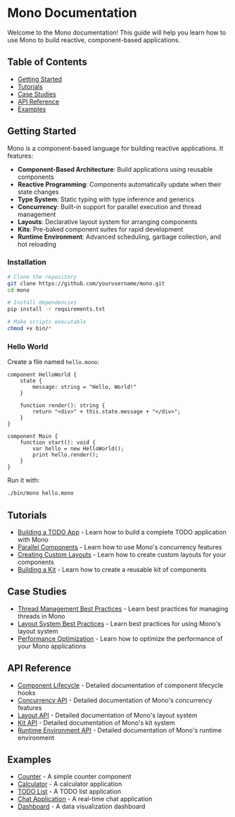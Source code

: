 # Mono Documentation

Welcome to the Mono documentation! This guide will help you learn how to use Mono to build reactive, component-based applications.

## Table of Contents

- [Getting Started](#getting-started)
- [Tutorials](#tutorials)
- [Case Studies](#case-studies)
- [API Reference](#api-reference)
- [Examples](#examples)

## Getting Started

Mono is a component-based language for building reactive applications. It features:

- **Component-Based Architecture**: Build applications using reusable components
- **Reactive Programming**: Components automatically update when their state changes
- **Type System**: Static typing with type inference and generics
- **Concurrency**: Built-in support for parallel execution and thread management
- **Layouts**: Declarative layout system for arranging components
- **Kits**: Pre-baked component suites for rapid development
- **Runtime Environment**: Advanced scheduling, garbage collection, and hot reloading

### Installation

```bash
# Clone the repository
git clone https://github.com/yourusername/mono.git
cd mono

# Install dependencies
pip install -r requirements.txt

# Make scripts executable
chmod +x bin/*
```

### Hello World

Create a file named `hello.mono`:

```mono
component HelloWorld {
    state {
        message: string = "Hello, World!"
    }
    
    function render(): string {
        return "<div>" + this.state.message + "</div>";
    }
}

component Main {
    function start(): void {
        var hello = new HelloWorld();
        print hello.render();
    }
}
```

Run it with:

```bash
./bin/mono hello.mono
```

## Tutorials

- [Building a TODO App](tutorials/todo-app.md) - Learn how to build a complete TODO application with Mono
- [Parallel Components](tutorials/parallel-components.md) - Learn how to use Mono's concurrency features
- [Creating Custom Layouts](tutorials/custom-layouts.md) - Learn how to create custom layouts for your components
- [Building a Kit](tutorials/building-kit.md) - Learn how to create a reusable kit of components

## Case Studies

- [Thread Management Best Practices](case-studies/thread-management.md) - Learn best practices for managing threads in Mono
- [Layout System Best Practices](case-studies/layout-system.md) - Learn best practices for using Mono's layout system
- [Performance Optimization](case-studies/performance-optimization.md) - Learn how to optimize the performance of your Mono applications

## API Reference

- [Component Lifecycle](api/component-lifecycle.md) - Detailed documentation of component lifecycle hooks
- [Concurrency API](api/concurrency.md) - Detailed documentation of Mono's concurrency features
- [Layout API](api/layout.md) - Detailed documentation of Mono's layout system
- [Kit API](api/kit.md) - Detailed documentation of Mono's kit system
- [Runtime Environment API](api/runtime.md) - Detailed documentation of Mono's runtime environment

## Examples

- [Counter](examples/counter.md) - A simple counter component
- [Calculator](examples/calculator.md) - A calculator application
- [TODO List](examples/todo-list.md) - A TODO list application
- [Chat Application](examples/chat.md) - A real-time chat application
- [Dashboard](examples/dashboard.md) - A data visualization dashboard
